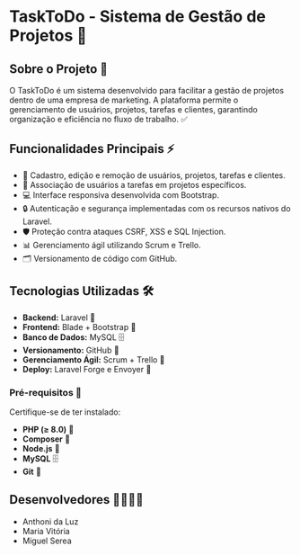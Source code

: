 # TaskToDo - Sistema de Gestão de Projetos 🚀

## Sobre o Projeto 🏢

O TaskToDo é um sistema desenvolvido para facilitar a gestão de projetos dentro de uma empresa de marketing. A plataforma permite o gerenciamento de usuários, projetos, tarefas e clientes, garantindo organização e eficiência no fluxo de trabalho. ✅

## Funcionalidades Principais ⚡

- 📌 Cadastro, edição e remoção de usuários, projetos, tarefas e clientes.
- 👥 Associação de usuários a tarefas em projetos específicos.
- 💻 Interface responsiva desenvolvida com Bootstrap.
- 🔒 Autenticação e segurança implementadas com os recursos nativos do Laravel.
- 🛡️ Proteção contra ataques CSRF, XSS e SQL Injection.
- 📊 Gerenciamento ágil utilizando Scrum e Trello.
- 🗂️ Versionamento de código com GitHub.

## Tecnologias Utilizadas 🛠️

- **Backend:** Laravel 🐘
- **Frontend:** Blade + Bootstrap 🎨
- **Banco de Dados:** MySQL 🗄️
- **Versionamento:** GitHub 🛜
- **Gerenciamento Ágil:** Scrum + Trello 📌
- **Deploy:** Laravel Forge e Envoyer 🚀

### Pré-requisitos 📌

Certifique-se de ter instalado:
- **PHP (≥ 8.0)** 🐘
- **Composer** 🎼
- **Node.js** 🌿
- **MySQL** 🗄️
- **Git** 🔗

## Desenvolvedores 👩‍💻👨‍💻

- Anthoni da Luz
- Maria Vitória
- Miguel Serea
